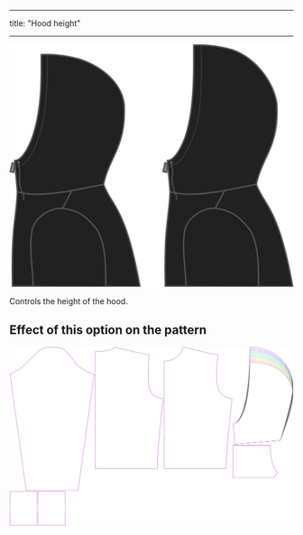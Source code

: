 - - -
title: "Hood height"
- - -

![Hood height](./hoodheight.svg)

Controls the height of the hood.

## Effect of this option on the pattern

![This image shows the effect of this option by superimposing several variants that have a different value for this option](huey_hoodheight_sample.svg "Effect of this option on the pattern")
